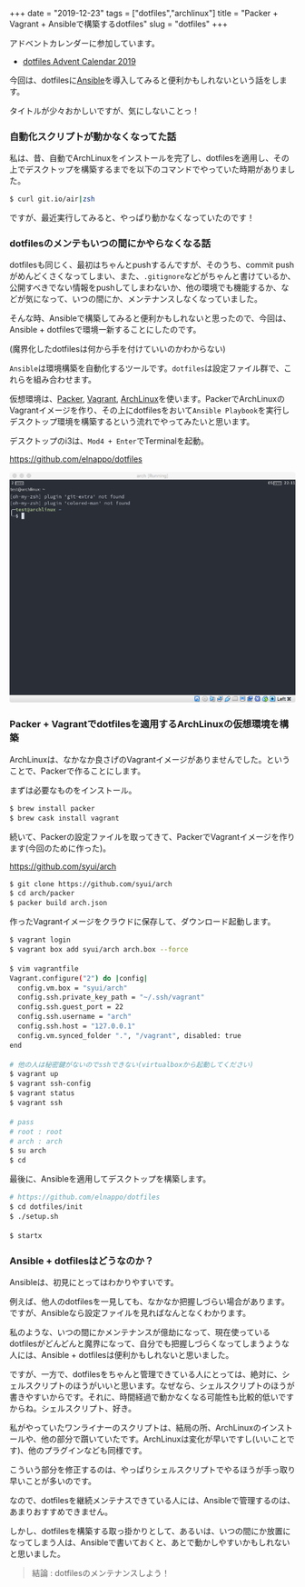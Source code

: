 +++
date = "2019-12-23"
tags = ["dotfiles","archlinux"]
title = "Packer + Vagrant + Ansibleで構築するdotfiles"
slug = "dotfiles"
+++

アドベントカレンダーに参加しています。

- [dotfiles Advent Calendar 2019](https://qiita.com/advent-calendar/2019/dotfiles)

今回は、dotfilesに[Ansible](https://docs.ansible.com/)を導入してみると便利かもしれないという話をします。

タイトルが少々おかしいですが、気にしないことっ！

### 自動化スクリプトが動かなくなってた話

私は、昔、自動でArchLinuxをインストールを完了し、dotfilesを適用し、その上でデスクトップを構築するまでを以下のコマンドでやっていた時期がありました。

```sh
$ curl git.io/air|zsh
```

ですが、最近実行してみると、やっぱり動かなくなっていたのです！

### dotfilesのメンテもいつの間にかやらなくなる話

dotfilesも同じく、最初はちゃんとpushするんですが、そのうち、commit pushがめんどくさくなってしまい、また、`.gitignore`などがちゃんと書けているか、公開すべきでない情報をpushしてしまわないか、他の環境でも機能するか、などが気になって、いつの間にか、メンテナンスしなくなっていました。

そんな時、Ansibleで構築してみると便利かもしれないと思ったので、今回は、Ansible + dotfilesで環境一新することにしたのです。

(魔界化したdotfilesは何から手を付けていいのかわからない)

`Ansible`は環境構築を自動化するツールです。`dotfiles`は設定ファイル群で、これらを組み合わせます。

仮想環境は、[Packer](https://www.packer.io/), [Vagrant](https://www.vagrantup.com/), [ArchLinux](https://www.archlinux.org/download/)を使います。PackerでArchLinuxのVagrantイメージを作り、その上にdotfilesをおいて`Ansible Playbook`を実行しデスクトップ環境を構築するという流れでやってみたいと思います。

デスクトップのi3は、`Mod4 + Enter`でTerminalを起動。

https://github.com/elnappo/dotfiles

![](https://raw.githubusercontent.com/mba-hack/images/master/archlinux_dotfiles_2019_qiita_ac_01.png)

### Packer + Vagrantでdotfilesを適用するArchLinuxの仮想環境を構築

ArchLinuxは、なかなか良さげのVagrantイメージがありませんでした。ということで、Packerで作ることにします。

まずは必要なものをインストール。

```sh
$ brew install packer
$ brew cask install vagrant
```

続いて、Packerの設定ファイルを取ってきて、PackerでVagrantイメージを作ります(今回のために作った)。

https://github.com/syui/arch

```sh
$ git clone https://github.com/syui/arch
$ cd arch/packer
$ packer build arch.json
```

作ったVagrantイメージをクラウドに保存して、ダウンロード起動します。

```sh
$ vagrant login
$ vagrant box add syui/arch arch.box --force

$ vim vagrantfile
Vagrant.configure("2") do |config|
  config.vm.box = "syui/arch"
  config.ssh.private_key_path = "~/.ssh/vagrant"
  config.ssh.guest_port = 22
  config.ssh.username = "arch"
  config.ssh.host = "127.0.0.1"
  config.vm.synced_folder ".", "/vagrant", disabled: true
end

# 他の人は秘密鍵がないのでsshできない(virtualboxから起動してください)
$ vagrant up
$ vagrant ssh-config
$ vagrant status
$ vagrant ssh

# pass
# root : root
# arch : arch
$ su arch
$ cd
```

最後に、Ansibleを適用してデスクトップを構築します。

```sh
# https://github.com/elnappo/dotfiles
$ cd dotfiles/init
$ ./setup.sh

$ startx
```

### Ansible + dotfilesはどうなのか？

Ansibleは、初見にとってはわかりやすいです。

例えば、他人のdotfilesを一見しても、なかなか把握しづらい場合があります。ですが、Ansibleなら設定ファイルを見ればなんとなくわかります。

私のような、いつの間にかメンテナンスが億劫になって、現在使っているdotfilesがどんどんと魔界になって、自分でも把握しづらくなってしまうような人には、Ansible + dotfilesは便利かもしれないと思いました。

ですが、一方で、dotfilesをちゃんと管理できている人にとっては、絶対に、シェルスクリプトのほうがいいと思います。なぜなら、シェルスクリプトのほうが書きやすいからです。それに、時間経過で動かなくなる可能性も比較的低いですからね。シェルスクリプト、好き。

私がやっていたワンライナーのスクリプトは、結局の所、ArchLinuxのインストールや、他の部分で躓いていたです。ArchLinuxは変化が早いですし(いいことです)、他のプラグインなども同様です。

こういう部分を修正するのは、やっぱりシェルスクリプトでやるほうが手っ取り早いことが多いのです。

なので、dotfilesを継続メンテナスできている人には、Ansibleで管理するのは、あまりおすすめできません。

しかし、dotfilesを構築する取っ掛かりとして、あるいは、いつの間にか放置になってしまう人は、Ansibleで書いておくと、あとで動かしやすいかもしれないと思いました。

> 結論 : dotfilesのメンテナンスしよう！

